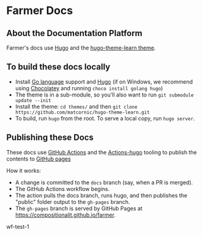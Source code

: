 # Farmer Docs

## About the Documentation Platform

Farmer's docs use [Hugo](https://gohugo.io/) and the [hugo-theme-learn theme](https://github.com/matcornic/hugo-theme-learn).

## To build these docs locally

* Install [Go language](https://golang.org/) support and [Hugo](https://gohugo.io/) (if on Windows, we recommend using [Chocolatey](https://chocolatey.org/) and running `choco install golang hugo`)
* The theme is in a sub-module, so you'll also want to run `git submodule update --init`
* Install the theme: `cd themes/` and then `git clone https://github.com/matcornic/hugo-theme-learn.git`
* To build, run `hugo` from the root. To serve a local copy, run `hugo server`.

## Publishing these Docs

These docs use [GitHub Actions](https://github.com/features/actions) and the [Actions-hugo](https://github.com/peaceiris/actions-hugo) tooling to publish the contents to [GitHub pages](https://pages.github.com/)

How it works:

* A change is committed to the `docs` branch (say, when a PR is merged).
* The GitHub Actions workflow begins. 
* The action pulls the docs branch, runs hugo, and then publishes the "public" folder output to the `gh-pages` branch.
* The `gh-pages` branch is served by GitHub Pages at https://compositionalit.github.io/farmer.

wf-test-1
